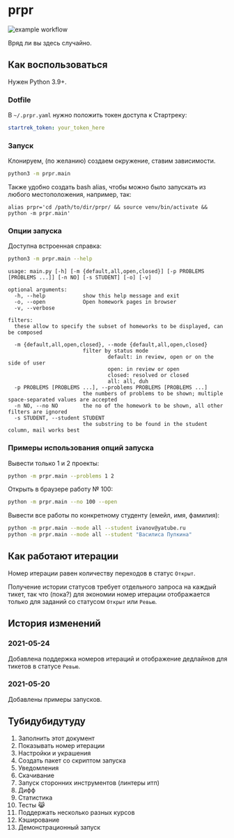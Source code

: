 # prpr

![example workflow](https://github.com/salmiakki/prpr/actions/workflows/actions.yaml/badge.svg)

Вряд ли вы здесь случайно.

## Как воспользоваться

Нужен Python 3.9+.

### Dotfile

В `~/.prpr.yaml` нужно положить токен доступа к Стартреку:

```yaml
startrek_token: your_token_here
```

### Запуск

Клонируем, (по желанию) создаем окружение, ставим зависимости.

```bash
python3 -m prpr.main
```

Также удобно создать bash alias,
чтобы можно было запускать из любого местоположения, например, так:

```
alias prpr='cd /path/to/dir/prpr/ && source venv/bin/activate && python -m prpr.main'
```

### Опции запуска

Доступна встроенная справка:

```bash
python3 -m prpr.main --help
```


```
usage: main.py [-h] [-m {default,all,open,closed}] [-p PROBLEMS [PROBLEMS ...]] [-n NO] [-s STUDENT] [-o] [-v]

optional arguments:
  -h, --help            show this help message and exit
  -o, --open            Open homework pages in browser
  -v, --verbose

filters:
  these allow to specify the subset of homeworks to be displayed, can be composed

  -m {default,all,open,closed}, --mode {default,all,open,closed}
                        filter by status mode
                                default: in review, open or on the side of user
                                open: in review or open
                                closed: resolved or closed
                                all: all, duh
  -p PROBLEMS [PROBLEMS ...], --problems PROBLEMS [PROBLEMS ...]
                        the numbers of problems to be shown; multiple space-separated values are accepted
  -n NO, --no NO        the no of the homework to be shown, all other filters are ignored
  -s STUDENT, --student STUDENT
                        the substring to be found in the student column, mail works best
```

### Примеры использования опций запуска

Вывести только 1 и 2 проекты:

```bash
python -m prpr.main --problems 1 2
```

Открыть в браузере работу № 100:

```bash
python -m prpr.main --no 100 --open
```

Вывести все работы по конкретному студенту (емейл, имя, фамилия):
```bash
python -m prpr.main --mode all --student ivanov@yatube.ru
python -m prpr.main --mode all --student "Василиса Пупкина"
```

## Как работают итерации

Номер итерации равен количеству переходов в статус `Открыт`.

Получение истории статусов требует отдельного запроса на каждый тикет,
так что (пока?) для экономии номер итерации отображается только для заданий
со статусом `Открыт` или `Ревью`.

## История изменений

### 2021-05-24

Добавлена поддержка номеров итераций и отображение дедлайнов для тикетов в статусе `Ревью`.

### 2021-05-20

Добавлены примеры запусков.

## Тубидубидутуду

1. Заполнить этот документ
1. Показывать номер итерации
1. Настройки и украшения
1. Создать пакет cо скриптом запуска
1. Уведомления
1. Скачивание
1. Запуск сторонних инструментов (линтеры итп)
1. Дифф
1. Статистика
1. Тесты 😹
1. Поддержать несколько разных курсов
1. Кэширование
1. Демонстрационный запуск
